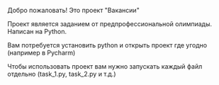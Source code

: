 Добро пожаловать! Это проект "Вакансии"

Проект является заданием от предпрофессиональной олимпиады. Написан на Python.

Вам потребуется установить python и открыть проект где угодно (например в Pycharm)

Чтобы использовать проект вам нужно запускать каждый файл отдельно (task_1.py, task_2.py и т.д.)
